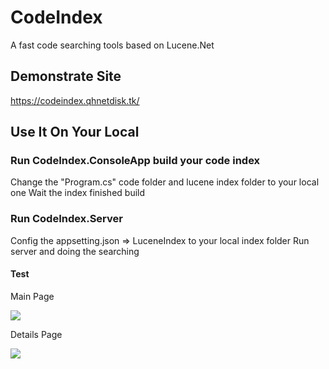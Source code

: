 # CodeIndex

A fast code searching tools based on Lucene.Net

## Demonstrate Site

https://codeindex.qhnetdisk.tk/

## Use It On Your Local

### Run CodeIndex.ConsoleApp build your code index

Change the "Program.cs" code folder and lucene index folder to your local one
Wait the index finished build

### Run CodeIndex.Server

Config the appsetting.json => LuceneIndex to your local index folder
Run server and doing the searching

#### Test

Main Page
<div><img src="https://raw.githubusercontent.com/qiuhaotc/CodeIndex/master/doc/WebServer.png"/></div>

Details Page
<div><img src="https://raw.githubusercontent.com/qiuhaotc/CodeIndex/master/doc/WebServer-Details.png"/></div>
